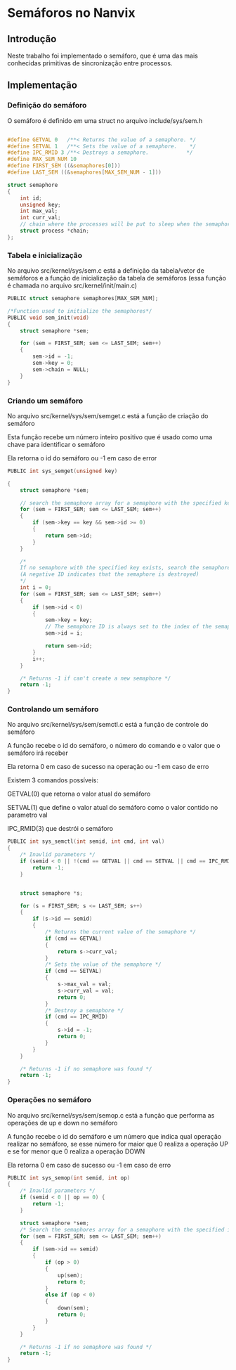 # Semáforos no Nanvix

## Introdução

Neste trabalho foi implementado o semáforo, que é uma das mais conhecidas primitivas de sincronização entre processos.

## Implementação

### Definição do semáforo

O semáforo é definido em uma struct no arquivo include/sys/sem.h

```c

#define GETVAL 0   /**< Returns the value of a semaphore. */
#define SETVAL 1   /**< Sets the value of a semaphore.    */
#define IPC_RMID 3 /**< Destroys a semaphore.            */
#define MAX_SEM_NUM 10
#define FIRST_SEM ((&semaphores[0]))
#define LAST_SEM ((&semaphores[MAX_SEM_NUM - 1]))

struct semaphore
{
    int id;
    unsigned key;
    int max_val;
    int curr_val;
    // chain where the processes will be put to sleep when the semaphore is 0
    struct process *chain;
};
```

### Tabela e inicialização

No arquivo src/kernel/sys/sem.c está a definição da tabela/vetor de semáforos e a função de inicialização da tabela de semáforos (essa função é chamada no arquivo src/kernel/init/main.c)

```c
PUBLIC struct semaphore semaphores[MAX_SEM_NUM];

/*Function used to initialize the semaphores*/
PUBLIC void sem_init(void)
{
    struct semaphore *sem;

    for (sem = FIRST_SEM; sem <= LAST_SEM; sem++)
    {
        sem->id = -1;
        sem->key = 0;
        sem->chain = NULL;
    }
}
```

### Criando um semáforo

No arquivo src/kernel/sys/sem/semget.c está a função de criação do semáforo

Esta função recebe um número inteiro positivo que é usado como uma chave para identificar o semáforo

Ela retorna o id do semáforo ou -1 em caso de error

```c
PUBLIC int sys_semget(unsigned key)

{
	struct semaphore *sem;

	// search the semaphore array for a semaphore with the specified key and returns the id
	for (sem = FIRST_SEM; sem <= LAST_SEM; sem++)
	{
		if (sem->key == key && sem->id >= 0)
		{
			return sem->id;
		}
	}

	/*
	If no semaphore with the specified key exists, search the semaphores array again for a semaphore with a negative ID.
	(A negative ID indicates that the semaphore is destroyed)
	*/
	int i = 0;
	for (sem = FIRST_SEM; sem <= LAST_SEM; sem++)
	{
		if (sem->id < 0)
		{
			sem->key = key;
			// The semaphore ID is always set to the index of the semaphore in the array
			sem->id = i;

			return sem->id;
		}
		i++;
	}

	/* Returns -1 if can't create a new semaphore */
	return -1;
}
```

### Controlando um semáforo 

No arquivo src/kernel/sys/sem/semctl.c está a função de controle do semáforo

A função recebe o id do semáforo, o número do comando e o valor que o semáforo irá receber

Ela retorna 0 em caso de sucesso na operação ou -1 em caso de erro


Existem 3 comandos possíveis:

GETVAL(0) que retorna o valor atual do semáforo

SETVAL(1) que define o valor atual do semáforo como o valor contido no parametro val

IPC_RMID(3) que destrói o semáforo

```c
PUBLIC int sys_semctl(int semid, int cmd, int val)
{
    /* Inavlid parameters */
    if (semid < 0 || !(cmd == GETVAL || cmd == SETVAL || cmd == IPC_RMID)) {
        return -1;
    }


    struct semaphore *s;

    for (s = FIRST_SEM; s <= LAST_SEM; s++)
    {
        if (s->id == semid)
        {
            /* Returns the current value of the semaphore */
            if (cmd == GETVAL)
            {
                return s->curr_val;
            }
            /* Sets the value of the semaphore */
            if (cmd == SETVAL)
            {
                s->max_val = val;
                s->curr_val = val;
                return 0;
            }
            /* Destroy a semaphore */
            if (cmd == IPC_RMID)
            {
                s->id = -1;
                return 0;
            }
        }
    }

    /* Returns -1 if no semaphore was found */
    return -1;
}
```

### Operações no semáforo

No arquivo src/kernel/sys/sem/semop.c está a função que performa as operações de up e down no semáforo

A função recebe o id do semáforo e um número que indica qual operação realizar no semáforo, se esse número for maior que 0 realiza a operação UP e se for menor que 0 realiza a operação DOWN

Ela retorna 0 em caso de sucesso ou -1 em caso de erro
```c
PUBLIC int sys_semop(int semid, int op)
{
    /* Inavlid parameters */
    if (semid < 0 || op == 0) {
        return -1;
    }

    struct semaphore *sem;
    /* Search the semaphores array for a semaphore with the specified id*/
    for (sem = FIRST_SEM; sem <= LAST_SEM; sem++)
    {
        if (sem->id == semid)
        {
            if (op > 0)
            {
                up(sem);
                return 0;
            }
            else if (op < 0)
            {
                down(sem);
                return 0;
            }
        }
    }

    /* Returns -1 if no semaphore was found */
    return -1;
}
```